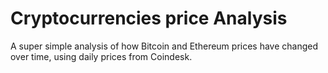 # Cryptocurrencies price Analysis

A super simple analysis of how Bitcoin and Ethereum prices have changed over time, using daily prices from Coindesk.

